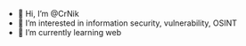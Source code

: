- 👋 Hi, I’m @CrNik
- 👀 I’m interested in information security, vulnerability, OSINT
- 🌱 I’m currently learning web  
  

 

  

